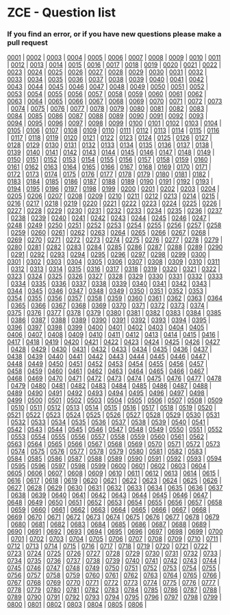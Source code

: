 # ZCE - Question list

### If you find an error, or if you have new questions please make a pull  request

[0001](0001.md) | [0002](0002.md) | [0003](0003.md) | [0004](0004.md) | [0005](0005.md) | [0006](0006.md) | [0007](0007.md) | [0008](0008.md) | [0009](0009.md) | [0010](0010.md) | [0011](0011.md) | [0012](0012.md) | [0013](0013.md) | [0014](0014.md) | [0015](0015.md) | [0016](0016.md) | [0017](0017.md) | [0018](0018.md) | [0019](0019.md) | [0020](0020.md) | 
[0021](0021.md) | [0022](0022.md) | [0023](0023.md) | [0024](0024.md) | [0025](0025.md) | [0026](0026.md) | [0027](0027.md) | [0028](0028.md) | [0029](0029.md) | [0030](0030.md) | [0031](0031.md) | [0032](0032.md) | [0033](0033.md) | [0034](0034.md) | [0035](0035.md) | [0036](0036.md) | [0037](0037.md) | [0038](0038.md) | [0039](0039.md) | [0040](0040.md) | 
[0041](0041.md) | [0042](0042.md) | [0043](0043.md) | [0044](0044.md) | [0045](0045.md) | [0046](0046.md) | [0047](0047.md) | [0048](0048.md) | [0049](0049.md) | [0050](0050.md) | [0051](0051.md) | [0052](0052.md) | [0053](0053.md) | [0054](0054.md) | [0055](0055.md) | [0056](0056.md) | [0057](0057.md) | [0058](0058.md) | [0059](0059.md) | [0060](0060.md) | 
[0061](0061.md) | [0062](0062.md) | [0063](0063.md) | [0064](0064.md) | [0065](0065.md) | [0066](0066.md) | [0067](0067.md) | [0068](0068.md) | [0069](0069.md) | [0070](0070.md) | [0071](0071.md) | [0072](0072.md) | [0073](0073.md) | [0074](0074.md) | [0075](0075.md) | [0076](0076.md) | [0077](0077.md) | [0078](0078.md) | [0079](0079.md) | [0080](0080.md) | 
[0081](0081.md) | [0082](0082.md) | [0083](0083.md) | [0084](0084.md) | [0085](0085.md) | [0086](0086.md) | [0087](0087.md) | [0088](0088.md) | [0089](0089.md) | [0090](0090.md) | [0091](0091.md) | [0092](0092.md) | [0093](0093.md) | [0094](0094.md) | [0095](0095.md) | [0096](0096.md) | [0097](0097.md) | [0098](0098.md) | [0099](0099.md) | [0100](0100.md) | 
[0101](0101.md) | [0102](0102.md) | [0103](0103.md) | [0104](0104.md) | [0105](0105.md) | [0106](0106.md) | [0107](0107.md) | [0108](0108.md) | [0109](0109.md) | [0110](0110.md) | [0111](0111.md) | [0112](0112.md) | [0113](0113.md) | [0114](0114.md) | [0115](0115.md) | [0116](0116.md) | [0117](0117.md) | [0118](0118.md) | [0119](0119.md) | [0120](0120.md) | 
[0121](0121.md) | [0122](0122.md) | [0123](0123.md) | [0124](0124.md) | [0125](0125.md) | [0126](0126.md) | [0127](0127.md) | [0128](0128.md) | [0129](0129.md) | [0130](0130.md) | [0131](0131.md) | [0132](0132.md) | [0133](0133.md) | [0134](0134.md) | [0135](0135.md) | [0136](0136.md) | [0137](0137.md) | [0138](0138.md) | [0139](0139.md) | [0140](0140.md) | 
[0141](0141.md) | [0142](0142.md) | [0143](0143.md) | [0144](0144.md) | [0145](0145.md) | [0146](0146.md) | [0147](0147.md) | [0148](0148.md) | [0149](0149.md) | [0150](0150.md) | [0151](0151.md) | [0152](0152.md) | [0153](0153.md) | [0154](0154.md) | [0155](0155.md) | [0156](0156.md) | [0157](0157.md) | [0158](0158.md) | [0159](0159.md) | [0160](0160.md) | 
[0161](0161.md) | [0162](0162.md) | [0163](0163.md) | [0164](0164.md) | [0165](0165.md) | [0166](0166.md) | [0167](0167.md) | [0168](0168.md) | [0169](0169.md) | [0170](0170.md) | [0171](0171.md) | [0172](0172.md) | [0173](0173.md) | [0174](0174.md) | [0175](0175.md) | [0176](0176.md) | [0177](0177.md) | [0178](0178.md) | [0179](0179.md) | [0180](0180.md) | 
[0181](0181.md) | [0182](0182.md) | [0183](0183.md) | [0184](0184.md) | [0185](0185.md) | [0186](0186.md) | [0187](0187.md) | [0188](0188.md) | [0189](0189.md) | [0190](0190.md) | [0191](0191.md) | [0192](0192.md) | [0193](0193.md) | [0194](0194.md) | [0195](0195.md) | [0196](0196.md) | [0197](0197.md) | [0198](0198.md) | [0199](0199.md) | [0200](0200.md) | 
[0201](0201.md) | [0202](0202.md) | [0203](0203.md) | [0204](0204.md) | [0205](0205.md) | [0206](0206.md) | [0207](0207.md) | [0208](0208.md) | [0209](0209.md) | [0210](0210.md) | [0211](0211.md) | [0212](0212.md) | [0213](0213.md) | [0214](0214.md) | [0215](0215.md) | [0216](0216.md) | [0217](0217.md) | [0218](0218.md) | [0219](0219.md) | [0220](0220.md) | 
[0221](0221.md) | [0222](0222.md) | [0223](0223.md) | [0224](0224.md) | [0225](0225.md) | [0226](0226.md) | [0227](0227.md) | [0228](0228.md) | [0229](0229.md) | [0230](0230.md) | [0231](0231.md) | [0232](0232.md) | [0233](0233.md) | [0234](0234.md) | [0235](0235.md) | [0236](0236.md) | [0237](0237.md) | [0238](0238.md) | [0239](0239.md) | [0240](0240.md) | 
[0241](0241.md) | [0242](0242.md) | [0243](0243.md) | [0244](0244.md) | [0245](0245.md) | [0246](0246.md) | [0247](0247.md) | [0248](0248.md) | [0249](0249.md) | [0250](0250.md) | [0251](0251.md) | [0252](0252.md) | [0253](0253.md) | [0254](0254.md) | [0255](0255.md) | [0256](0256.md) | [0257](0257.md) | [0258](0258.md) | [0259](0259.md) | [0260](0260.md) | 
[0261](0261.md) | [0262](0262.md) | [0263](0263.md) | [0264](0264.md) | [0265](0265.md) | [0266](0266.md) | [0267](0267.md) | [0268](0268.md) | [0269](0269.md) | [0270](0270.md) | [0271](0271.md) | [0272](0272.md) | [0273](0273.md) | [0274](0274.md) | [0275](0275.md) | [0276](0276.md) | [0277](0277.md) | [0278](0278.md) | [0279](0279.md) | [0280](0280.md) | 
[0281](0281.md) | [0282](0282.md) | [0283](0283.md) | [0284](0284.md) | [0285](0285.md) | [0286](0286.md) | [0287](0287.md) | [0288](0288.md) | [0289](0289.md) | [0290](0290.md) | [0291](0291.md) | [0292](0292.md) | [0293](0293.md) | [0294](0294.md) | [0295](0295.md) | [0296](0296.md) | [0297](0297.md) | [0298](0298.md) | [0299](0299.md) | [0300](0300.md) | 
[0301](0301.md) | [0302](0302.md) | [0303](0303.md) | [0304](0304.md) | [0305](0305.md) | [0306](0306.md) | [0307](0307.md) | [0308](0308.md) | [0309](0309.md) | [0310](0310.md) | [0311](0311.md) | [0312](0312.md) | [0313](0313.md) | [0314](0314.md) | [0315](0315.md) | [0316](0316.md) | [0317](0317.md) | [0318](0318.md) | [0319](0319.md) | [0320](0320.md) | 
[0321](0321.md) | [0322](0322.md) | [0323](0323.md) | [0324](0324.md) | [0325](0325.md) | [0326](0326.md) | [0327](0327.md) | [0328](0328.md) | [0329](0329.md) | [0330](0330.md) | [0331](0331.md) | [0332](0332.md) | [0333](0333.md) | [0334](0334.md) | [0335](0335.md) | [0336](0336.md) | [0337](0337.md) | [0338](0338.md) | [0339](0339.md) | [0340](0340.md) | 
[0341](0341.md) | [0342](0342.md) | [0343](0343.md) | [0344](0344.md) | [0345](0345.md) | [0346](0346.md) | [0347](0347.md) | [0348](0348.md) | [0349](0349.md) | [0350](0350.md) | [0351](0351.md) | [0352](0352.md) | [0353](0353.md) | [0354](0354.md) | [0355](0355.md) | [0356](0356.md) | [0357](0357.md) | [0358](0358.md) | [0359](0359.md) | [0360](0360.md) | 
[0361](0361.md) | [0362](0362.md) | [0363](0363.md) | [0364](0364.md) | [0365](0365.md) | [0366](0366.md) | [0367](0367.md) | [0368](0368.md) | [0369](0369.md) | [0370](0370.md) | [0371](0371.md) | [0372](0372.md) | [0373](0373.md) | [0374](0374.md) | [0375](0375.md) | [0376](0376.md) | [0377](0377.md) | [0378](0378.md) | [0379](0379.md) | [0380](0380.md) | 
[0381](0381.md) | [0382](0382.md) | [0383](0383.md) | [0384](0384.md) | [0385](0385.md) | [0386](0386.md) | [0387](0387.md) | [0388](0388.md) | [0389](0389.md) | [0390](0390.md) | [0391](0391.md) | [0392](0392.md) | [0393](0393.md) | [0394](0394.md) | [0395](0395.md) | [0396](0396.md) | [0397](0397.md) | [0398](0398.md) | [0399](0399.md) | [0400](0400.md) | 
[0401](0401.md) | [0402](0402.md) | [0403](0403.md) | [0404](0404.md) | [0405](0405.md) | [0406](0406.md) | [0407](0407.md) | [0408](0408.md) | [0409](0409.md) | [0410](0410.md) | [0411](0411.md) | [0412](0412.md) | [0413](0413.md) | [0414](0414.md) | [0415](0415.md) | [0416](0416.md) | [0417](0417.md) | [0418](0418.md) | [0419](0419.md) | [0420](0420.md) | 
[0421](0421.md) | [0422](0422.md) | [0423](0423.md) | [0424](0424.md) | [0425](0425.md) | [0426](0426.md) | [0427](0427.md) | [0428](0428.md) | [0429](0429.md) | [0430](0430.md) | [0431](0431.md) | [0432](0432.md) | [0433](0433.md) | [0434](0434.md) | [0435](0435.md) | [0436](0436.md) | [0437](0437.md) | [0438](0438.md) | [0439](0439.md) | [0440](0440.md) | 
[0441](0441.md) | [0442](0442.md) | [0443](0443.md) | [0444](0444.md) | [0445](0445.md) | [0446](0446.md) | [0447](0447.md) | [0448](0448.md) | [0449](0449.md) | [0450](0450.md) | [0451](0451.md) | [0452](0452.md) | [0453](0453.md) | [0454](0454.md) | [0455](0455.md) | [0456](0456.md) | [0457](0457.md) | [0458](0458.md) | [0459](0459.md) | [0460](0460.md) | 
[0461](0461.md) | [0462](0462.md) | [0463](0463.md) | [0464](0464.md) | [0465](0465.md) | [0466](0466.md) | [0467](0467.md) | [0468](0468.md) | [0469](0469.md) | [0470](0470.md) | [0471](0471.md) | [0472](0472.md) | [0473](0473.md) | [0474](0474.md) | [0475](0475.md) | [0476](0476.md) | [0477](0477.md) | [0478](0478.md) | [0479](0479.md) | [0480](0480.md) | 
[0481](0481.md) | [0482](0482.md) | [0483](0483.md) | [0484](0484.md) | [0485](0485.md) | [0486](0486.md) | [0487](0487.md) | [0488](0488.md) | [0489](0489.md) | [0490](0490.md) | [0491](0491.md) | [0492](0492.md) | [0493](0493.md) | [0494](0494.md) | [0495](0495.md) | [0496](0496.md) | [0497](0497.md) | [0498](0498.md) | [0499](0499.md) | [0500](0500.md) | 
[0501](0501.md) | [0502](0502.md) | [0503](0503.md) | [0504](0504.md) | [0505](0505.md) | [0506](0506.md) | [0507](0507.md) | [0508](0508.md) | [0509](0509.md) | [0510](0510.md) | [0511](0511.md) | [0512](0512.md) | [0513](0513.md) | [0514](0514.md) | [0515](0515.md) | [0516](0516.md) | [0517](0517.md) | [0518](0518.md) | [0519](0519.md) | [0520](0520.md) | 
[0521](0521.md) | [0522](0522.md) | [0523](0523.md) | [0524](0524.md) | [0525](0525.md) | [0526](0526.md) | [0527](0527.md) | [0528](0528.md) | [0529](0529.md) | [0530](0530.md) | [0531](0531.md) | [0532](0532.md) | [0533](0533.md) | [0534](0534.md) | [0535](0535.md) | [0536](0536.md) | [0537](0537.md) | [0538](0538.md) | [0539](0539.md) | [0540](0540.md) | 
[0541](0541.md) | [0542](0542.md) | [0543](0543.md) | [0544](0544.md) | [0545](0545.md) | [0546](0546.md) | [0547](0547.md) | [0548](0548.md) | [0549](0549.md) | [0550](0550.md) | [0551](0551.md) | [0552](0552.md) | [0553](0553.md) | [0554](0554.md) | [0555](0555.md) | [0556](0556.md) | [0557](0557.md) | [0558](0558.md) | [0559](0559.md) | [0560](0560.md) | 
[0561](0561.md) | [0562](0562.md) | [0563](0563.md) | [0564](0564.md) | [0565](0565.md) | [0566](0566.md) | [0567](0567.md) | [0568](0568.md) | [0569](0569.md) | [0570](0570.md) | [0571](0571.md) | [0572](0572.md) | [0573](0573.md) | [0574](0574.md) | [0575](0575.md) | [0576](0576.md) | [0577](0577.md) | [0578](0578.md) | [0579](0579.md) | [0580](0580.md) | 
[0581](0581.md) | [0582](0582.md) | [0583](0583.md) | [0584](0584.md) | [0585](0585.md) | [0586](0586.md) | [0587](0587.md) | [0588](0588.md) | [0589](0589.md) | [0590](0590.md) | [0591](0591.md) | [0592](0592.md) | [0593](0593.md) | [0594](0594.md) | [0595](0595.md) | [0596](0596.md) | [0597](0597.md) | [0598](0598.md) | [0599](0599.md) | [0600](0600.md) | 
[0601](0601.md) | [0602](0602.md) | [0603](0603.md) | [0604](0604.md) | [0605](0605.md) | [0606](0606.md) | [0607](0607.md) | [0608](0608.md) | [0609](0609.md) | [0610](0610.md) | [0611](0611.md) | [0612](0612.md) | [0613](0613.md) | [0614](0614.md) | [0615](0615.md) | [0616](0616.md) | [0617](0617.md) | [0618](0618.md) | [0619](0619.md) | [0620](0620.md) | 
[0621](0621.md) | [0622](0622.md) | [0623](0623.md) | [0624](0624.md) | [0625](0625.md) | [0626](0626.md) | [0627](0627.md) | [0628](0628.md) | [0629](0629.md) | [0630](0630.md) | [0631](0631.md) | [0632](0632.md) | [0633](0633.md) | [0634](0634.md) | [0635](0635.md) | [0636](0636.md) | [0637](0637.md) | [0638](0638.md) | [0639](0639.md) | [0640](0640.md) | 
[0641](0641.md) | [0642](0642.md) | [0643](0643.md) | [0644](0644.md) | [0645](0645.md) | [0646](0646.md) | [0647](0647.md) | [0648](0648.md) | [0649](0649.md) | [0650](0650.md) | [0651](0651.md) | [0652](0652.md) | [0653](0653.md) | [0654](0654.md) | [0655](0655.md) | [0656](0656.md) | [0657](0657.md) | [0658](0658.md) | [0659](0659.md) | [0660](0660.md) | 
[0661](0661.md) | [0662](0662.md) | [0663](0663.md) | [0664](0664.md) | [0665](0665.md) | [0666](0666.md) | [0667](0667.md) | [0668](0668.md) | [0669](0669.md) | [0670](0670.md) | [0671](0671.md) | [0672](0672.md) | [0673](0673.md) | [0674](0674.md) | [0675](0675.md) | [0676](0676.md) | [0677](0677.md) | [0678](0678.md) | [0679](0679.md) | [0680](0680.md) | 
[0681](0681.md) | [0682](0682.md) | [0683](0683.md) | [0684](0684.md) | [0685](0685.md) | [0686](0686.md) | [0687](0687.md) | [0688](0688.md) | [0689](0689.md) | [0690](0690.md) | [0691](0691.md) | [0692](0692.md) | [0693](0693.md) | [0694](0694.md) | [0695](0695.md) | [0696](0696.md) | [0697](0697.md) | [0698](0698.md) | [0699](0699.md) | [0700](0700.md) | 
[0701](0701.md) | [0702](0702.md) | [0703](0703.md) | [0704](0704.md) | [0705](0705.md) | [0706](0706.md) | [0707](0707.md) | [0708](0708.md) | [0709](0709.md) | [0710](0710.md) | [0711](0711.md) | [0712](0712.md) | [0713](0713.md) | [0714](0714.md) | [0715](0715.md) | [0716](0716.md) | [0717](0717.md) | [0718](0718.md) | [0719](0719.md) | [0720](0720.md) | 
[0721](0721.md) | [0722](0722.md) | [0723](0723.md) | [0724](0724.md) | [0725](0725.md) | [0726](0726.md) | [0727](0727.md) | [0728](0728.md) | [0729](0729.md) | [0730](0730.md) | [0731](0731.md) | [0732](0732.md) | [0733](0733.md) | [0734](0734.md) | [0735](0735.md) | [0736](0736.md) | [0737](0737.md) | [0738](0738.md) | [0739](0739.md) | [0740](0740.md) | 
[0741](0741.md) | [0742](0742.md) | [0743](0743.md) | [0744](0744.md) | [0745](0745.md) | [0746](0746.md) | [0747](0747.md) | [0748](0748.md) | [0749](0749.md) | [0750](0750.md) | [0751](0751.md) | [0752](0752.md) | [0753](0753.md) | [0754](0754.md) | [0755](0755.md) | [0756](0756.md) | [0757](0757.md) | [0758](0758.md) | [0759](0759.md) | [0760](0760.md) | 
[0761](0761.md) | [0762](0762.md) | [0763](0763.md) | [0764](0764.md) | [0765](0765.md) | [0766](0766.md) | [0767](0767.md) | [0768](0768.md) | [0769](0769.md) | [0770](0770.md) | [0771](0771.md) | [0772](0772.md) | [0773](0773.md) | [0774](0774.md) | [0775](0775.md) | [0776](0776.md) | [0777](0777.md) | [0778](0778.md) | [0779](0779.md) | [0780](0780.md) | 
[0781](0781.md) | [0782](0782.md) | [0783](0783.md) | [0784](0784.md) | [0785](0785.md) | [0786](0786.md) | [0787](0787.md) | [0788](0788.md) | [0789](0789.md) | [0790](0790.md) | [0791](0791.md) | [0792](0792.md) | [0793](0793.md) | [0794](0794.md) | [0795](0795.md) | [0796](0796.md) | [0797](0797.md) | [0798](0798.md) | [0799](0799.md) | [0800](0800.md) | 
[0801](0801.md) | [0802](0802.md) | [0803](0803.md) | [0804](0804.md) | [0805](0805.md) | [0806](0806.md) | 
